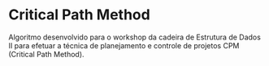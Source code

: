 # Critical Path Method

Algoritmo desenvolvido para o workshop da cadeira de Estrutura de Dados II para efetuar a técnica de planejamento e controle de projetos CPM (Critical Path Method).
